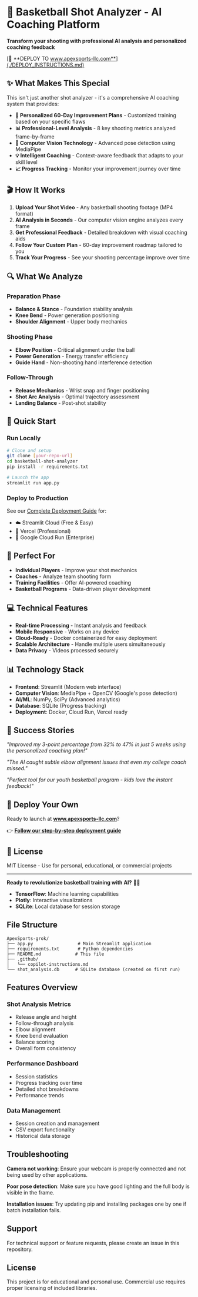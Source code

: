 # 🏀 Basketball Shot Analyzer - AI Coaching Platform

**Transform your shooting with professional AI analysis and personalized coaching feedback**

[🚀 **DEPLOY TO www.apexsports-llc.com**](./DEPLOY_INSTRUCTIONS.md)

## ✨ What Makes This Special

This isn't just another shot analyzer - it's a comprehensive AI coaching system that provides:

- **🎯 Personalized 60-Day Improvement Plans** - Customized training based on your specific flaws
- **📊 Professional-Level Analysis** - 8 key shooting metrics analyzed frame-by-frame
- **🔬 Computer Vision Technology** - Advanced pose detection using MediaPipe
- **💡 Intelligent Coaching** - Context-aware feedback that adapts to your skill level
- **📈 Progress Tracking** - Monitor your improvement journey over time

## 🎬 How It Works

1. **Upload Your Shot Video** - Any basketball shooting footage (MP4 format)
2. **AI Analysis in Seconds** - Our computer vision engine analyzes every frame
3. **Get Professional Feedback** - Detailed breakdown with visual coaching aids
4. **Follow Your Custom Plan** - 60-day improvement roadmap tailored to you
5. **Track Your Progress** - See your shooting percentage improve over time

## 🔍 What We Analyze

### **Preparation Phase**
- **Balance & Stance** - Foundation stability analysis
- **Knee Bend** - Power generation positioning
- **Shoulder Alignment** - Upper body mechanics

### **Shooting Phase**  
- **Elbow Position** - Critical alignment under the ball
- **Power Generation** - Energy transfer efficiency
- **Guide Hand** - Non-shooting hand interference detection

### **Follow-Through**
- **Release Mechanics** - Wrist snap and finger positioning
- **Shot Arc Analysis** - Optimal trajectory assessment
- **Landing Balance** - Post-shot stability

## 🚀 Quick Start

### Run Locally
```bash
# Clone and setup
git clone [your-repo-url]
cd basketball-shot-analyzer
pip install -r requirements.txt

# Launch the app
streamlit run app.py
```

### Deploy to Production
See our [Complete Deployment Guide](./DEPLOY_INSTRUCTIONS.md) for:
- ☁️ Streamlit Cloud (Free & Easy)
- 🔗 Vercel (Professional)  
- 🏢 Google Cloud Run (Enterprise)

## 🎯 Perfect For

- **Individual Players** - Improve your shot mechanics
- **Coaches** - Analyze team shooting form
- **Training Facilities** - Offer AI-powered coaching
- **Basketball Programs** - Data-driven player development

## 💻 Technical Features

- **Real-time Processing** - Instant analysis and feedback
- **Mobile Responsive** - Works on any device
- **Cloud-Ready** - Docker containerized for easy deployment
- **Scalable Architecture** - Handle multiple users simultaneously
- **Data Privacy** - Videos processed securely

## 📊 Technology Stack

- **Frontend**: Streamlit (Modern web interface)
- **Computer Vision**: MediaPipe + OpenCV (Google's pose detection)
- **AI/ML**: NumPy, SciPy (Advanced analytics)
- **Database**: SQLite (Progress tracking)
- **Deployment**: Docker, Cloud Run, Vercel ready

## 🌟 Success Stories

*"Improved my 3-point percentage from 32% to 47% in just 5 weeks using the personalized coaching plan!"*

*"The AI caught subtle elbow alignment issues that even my college coach missed."*

*"Perfect tool for our youth basketball program - kids love the instant feedback!"*

## 🚀 Deploy Your Own

Ready to launch at **www.apexsports-llc.com**? 

👉 **[Follow our step-by-step deployment guide](./DEPLOY_INSTRUCTIONS.md)**

## 📝 License

MIT License - Use for personal, educational, or commercial projects

---

**Ready to revolutionize basketball training with AI?** 🏀✨
- **TensorFlow**: Machine learning capabilities
- **Plotly**: Interactive visualizations
- **SQLite**: Local database for session storage

## File Structure

```
ApexSports-grok/
├── app.py                 # Main Streamlit application
├── requirements.txt       # Python dependencies
├── README.md             # This file
├── .github/
│   └── copilot-instructions.md
└── shot_analysis.db      # SQLite database (created on first run)
```

## Features Overview

### Shot Analysis Metrics
- Release angle and height
- Follow-through analysis
- Elbow alignment
- Knee bend evaluation
- Balance scoring
- Overall form consistency

### Performance Dashboard
- Session statistics
- Progress tracking over time
- Detailed shot breakdowns
- Performance trends

### Data Management
- Session creation and management
- CSV export functionality
- Historical data storage

## Troubleshooting

**Camera not working**: Ensure your webcam is properly connected and not being used by other applications.

**Poor pose detection**: Make sure you have good lighting and the full body is visible in the frame.

**Installation issues**: Try updating pip and installing packages one by one if batch installation fails.

## Support

For technical support or feature requests, please create an issue in this repository.

## License

This project is for educational and personal use. Commercial use requires proper licensing of included libraries.
